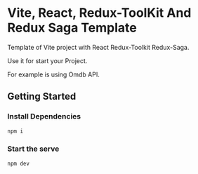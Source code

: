 # Vite, React, Redux-ToolKit And Redux Saga Template

Template of Vite project with React Redux-Toolkit Redux-Saga.

Use it for start your Project.

For example is using Omdb API.

## Getting Started

### Install Dependencies

```bash
npm i
```

### Start the serve

```bash
npm dev
```
